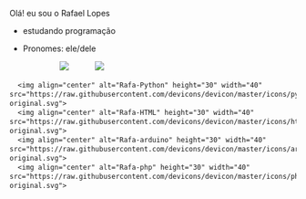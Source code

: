Olá! eu sou o Rafael Lopes


- estudando programação 
 
- Pronomes: ele/dele

<div>
      <a href-"https://github.com/RafaelLC">
      <img heigh-"180cm" src="https://github-readme-stats.vercel.app/api?username=RafaelLC1914&show_icons=true&theme=radical&count_public=true"/>
      <img heigh-"180cm" src="https://github-readme-stats.vercel.app/api/top-langs/?username=RafaelLC1914&layout=compact&langs_count=16&theme=radical"/>
       
      <img align="center" alt="Rafa-Python" height="30" width="40" src="https://raw.githubusercontent.com/devicons/devicon/master/icons/python/python-original.svg">
      <img align="center" alt="Rafa-HTML" height="30" width="40" src="https://raw.githubusercontent.com/devicons/devicon/master/icons/html5/html5-original.svg">
      <img align="center" alt="Rafa-arduino" height="30" width="40" src="https://raw.githubusercontent.com/devicons/devicon/master/icons/arduino/arduino-original.svg">
      <img align="center" alt="Rafa-php" height="30" width="40" src="https://raw.githubusercontent.com/devicons/devicon/master/icons/php/php-original.svg">
</div>
